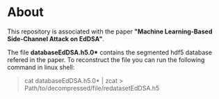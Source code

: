 # About
This repository is associated with the paper **"Machine Learning-Based Side-Channel Attack on EdDSA"**.

The file **databaseEdDSA.h5.0\*** contains the segmented hdf5 database refered in the paper.
To reconstruct the file you can run the following command in linux shell:
>cat databaseEdDSA.h5.0* | zcat > Path/to/decompressed/file/redatasetEdDSA.h5
